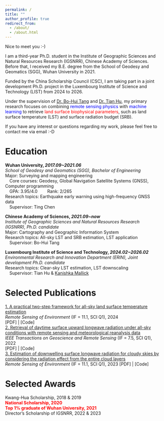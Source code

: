 ```yaml
---
permalink: /
title: ""
author_profile: true
redirect_from: 
  - /about/
  - /about.html
---
```


Nice to meet you :-)

I am a third-year Ph.D. student in the Institute of Geographic Sciences and Natural Resources Research (IGSNRR), Chinese Academy of Sciences. Before that, I received my B.E. degree from the School of Geodesy and Geomatics (SGG), Wuhan University in 2021.

Funded by the China Scholarship Council (CSC), I am taking part in a joint development Ph.D. project in the Luxembourg Institute of Science and Technology (LIST) from 2024 to 2026.

Under the supervision of [Dr. Bo-Hui Tang](https://igsnrr.cas.cn/sourcedb/zw/zjrck/kygg/xxxt/201105/t20110531_3146304.html) and [Dr. Tian Hu](https://scholar.google.com/citations?user=E0dkUncAAAAJ&hl=zh-CN&oi=ao), my primary research focuses on combining <font color='blue'>remote sensing physics</font> with <font color='blue'>machine learning</font> to retrieve <font color='red'>land surface biophysical parameters</font>, such as land surface temperature (LST) and surface radiation budget (SRB).

If you have any interest or questions regarding my work, please feel free to contact me via email :-D

Education
======
**Wuhan University, _2017.09~2021.06_**  
_School of Geodesy and Geomatics (SGG), Bachelor of Engineering_  
Major: Surveying and mapping engineering    
&emsp;Core courses: Geodesy, Global Navigation Satellite Systems (GNSS), Computer programming  
&emsp;GPA: 3.95/4.0 &emsp;&emsp;Rank: 2/265  
Research topics: Earthquake early warning using high-frequency GNSS data  
&emsp;Supervisor: Ting Chen

**Chinese Academy of Sciences, _2021.09~now_**  
_Institute of Geographic Sciences and Natural Resources Research (IGSNRR), Ph.D. candidate_  
Major: Cartography and Geographic Information System  
Research topics: All-sky LST and SRB estimation, LST application  
&emsp;Supervisor: Bo-Hui Tang

**Luxembourg Institute of Science and Technology, _2024.02~2026.02_**  
_Environmental Research and Innovation Department (ERIN), Joint development Ph.D. candidate_  
Research topics: Clear-sky LST estimation, LST downscaling    
&emsp;Supervisor: Tian Hu & [Kanishka Mallick](https://scholar.google.com/citations?user=iAmDYisAAAAJ&hl=en)

Selected Publications
======
[1. A practical two-step framework for all-sky land surface temperature estimation](https://www.sciencedirect.com/science/article/abs/pii/S0034425724000026)  
_Remote Sensing of Environment_ (IF = 11.1, SCI Q1), 2024  
[PDF] | [Code]  
[2. Retrieval of daytime surface upward longwave radiation under all-sky conditions with remote sensing and meteorological reanalysis data](https://ieeexplore.ieee.org/abstract/document/9840399)  
_IEEE Transactions on Geoscience and Remote Sensing_ (IF = 7.5, SCI Q1), 2022  
[PDF] | [Code]  
[3. Estimation of downwelling surface longwave radiation for cloudy skies by considering the radiation effect from the entire cloud layers](https://www.sciencedirect.com/science/article/abs/pii/S0034425723003802)  
_Remote Sensing of Environment_ (IF = 11.1, SCI Q1), 2023
[PDF] | [Code]

Selected Awards
======
Kwang-Hua Scholarship, 2018 & 2019  
**<font color='red'> National Scholarship, 2020 </font>**  
**<font color='red'> Top 1% graduate of Wuhan University, 2021 </font>**  
Director’s Scholarship of IGSNRR, 2022 & 2023

